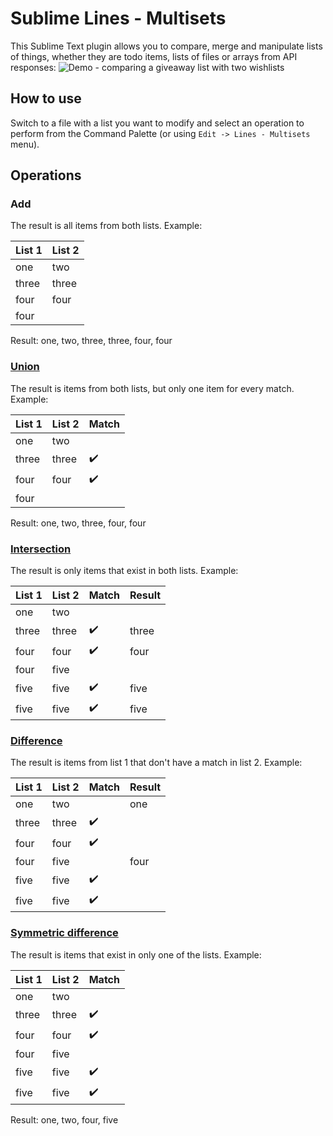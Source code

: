 # Sublime Lines - Multisets
This Sublime Text plugin allows you to compare, merge and manipulate lists of things,
whether they are todo items, lists of files or arrays from API responses:
![Demo - comparing a giveaway list with two wishlists](https://github.com/heldev/sublime-lines-multisets/raw/master/demo-giveaway-list.gif)

## How to use
Switch to a file with a list you want to modify and select an operation to perform from the Command Palette
(or using `Edit -> Lines - Multisets` menu).
## Operations
### Add
The result is all items from both lists. Example:

List 1 | List 2 
-------|-------
one | two
three | three
four | four
four |

Result: one, two, three, three, four, four

### [Union](https://en.wikipedia.org/wiki/Set_(mathematics)#Unions)
The result is items from both lists, but only one item for every match. Example:

List 1 | List 2 | Match 
-------|--------|------
one | two |
three | three | :heavy_check_mark:
four | four | :heavy_check_mark:
four |  |

Result: one, two, three, four, four

### [Intersection](https://en.wikipedia.org/wiki/Set_(mathematics)#Intersections)
The result is only items that exist in both lists. Example:

List 1 | List 2 | Match | Result
-------|--------|-------|-------
one | two | |
three | three | :heavy_check_mark: | three
four | four | :heavy_check_mark: | four
four | five | |
five | five | :heavy_check_mark: | five
five | five | :heavy_check_mark: | five

### [Difference](https://en.wikipedia.org/wiki/Complement_(set_theory))
The result is items from list 1 that don't have a match in list 2. Example:

List 1 | List 2 | Match | Result
-------|--------|-------|-------
one | two | | one
three | three | :heavy_check_mark: |
four | four | :heavy_check_mark: | 
four | five | | four
five | five | :heavy_check_mark: |
five | five | :heavy_check_mark: |

### [Symmetric difference](https://en.wikipedia.org/wiki/Symmetric_difference)
The result is items that exist in only one of the lists. Example:

List 1 | List 2 | Match 
-------|--------|------
one | two |
three | three | :heavy_check_mark:
four | four | :heavy_check_mark:
four | five | 
five | five | :heavy_check_mark:
five | five | :heavy_check_mark:

Result: one, two, four, five
